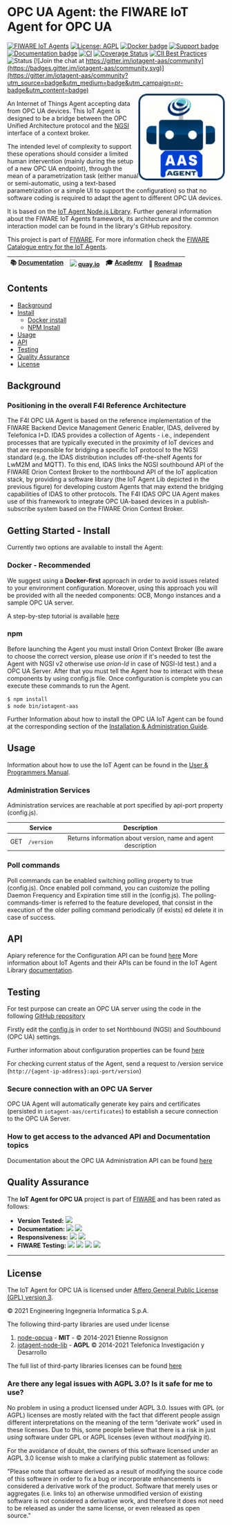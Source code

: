 # OPC UA Agent: the FIWARE IoT Agent for OPC UA

[![FIWARE IoT Agents](https://nexus.lab.fiware.org/static/badges/chapters/iot-agents.svg)](https://www.fiware.org/developers/catalogue/)
[![License: AGPL](https://img.shields.io/badge/License-AGPL_v3-blue.svg)](https://opensource.org/licenses/AGPL-3.0)
[![Docker badge](https://img.shields.io/badge/quay.io-fiware%2Fiotagent--opcua-grey?logo=red%20hat&labelColor=EE0000)](https://quay.io/repository/fiware/iotagent-aas)
[![Support badge](https://img.shields.io/badge/support-stackoverflow-orange)](https://stackoverflow.com/questions/tagged/fiware+iot)<br/>
[![Documentation badge](https://img.shields.io/readthedocs/iotagent-aas.svg)](https://iotagent-aas.rtfd.io/)
[![CI](https://github.com/Engineering-Research-and-Development/iotagent-aas/workflows/CI/badge.svg)](https://github.com/Engineering-Research-and-Development/iotagent-aas/actions?query=workflow%3ACI)
[![Coverage Status](https://coveralls.io/repos/github/Engineering-Research-and-Development/iotagent-aas/badge.svg?branch=master)](https://coveralls.io/github/Engineering-Research-and-Development/iotagent-aas?branch=master)
[![CII Best Practices](https://bestpractices.coreinfrastructure.org/projects/4612/badge)](https://bestpractices.coreinfrastructure.org/projects/4612)
![Status](https://nexus.lab.fiware.org/static/badges/statuses/full.svg)
[![Join the chat at https://gitter.im/iotagent-aas/community](https://badges.gitter.im/iotagent-aas/community.svg)](https://gitter.im/iotagent-aas/community?utm_source=badge&utm_medium=badge&utm_campaign=pr-badge&utm_content=badge)
<br/> <img align="right" width="200" src="/docs/images/iotagent-logo.png" />

An Internet of Things Agent accepting data from OPC UA devices. This IoT Agent is designed to be a bridge between the
OPC Unified Architecture protocol and the
[NGSI](https://swagger.lab.fiware.org/?url=https://raw.githubusercontent.com/Fiware/specifications/master/OpenAPI/ngsiv2/ngsiv2-openapi.json)
interface of a context broker.

The intended level of complexity to support these operations should consider a limited human intervention (mainly during
the setup of a new OPC UA endpoint), through the mean of a parametrization task (either manual or semi-automatic, using
a text-based parametrization or a simple UI to support the configuration) so that no software coding is required to
adapt the agent to different OPC UA devices.

It is based on the [IoT Agent Node.js Library](https://github.com/telefonicaid/iotagent-node-lib). Further general
information about the FIWARE IoT Agents framework, its architecture and the common interaction model can be found in the
library's GitHub repository.

This project is part of [FIWARE](https://www.fiware.org/). For more information check the
[FIWARE Catalogue entry for the IoT Agents](https://github.com/Fiware/catalogue/tree/master/iot-agents).

| :books: [Documentation](https://iotagent-aas.rtfd.io) | <img style="height:1em" src="https://quay.io/static/img/quay_favicon.png"/> [quay.io](https://quay.io/repository/fiware/iotagent-aas) | :mortar_board: [Academy](https://fiware-academy.readthedocs.io/en/latest/iot-agents/idas) | :dart: [Roadmap](https://github.com/Engineering-Research-and-Development/iotagent-aas/blob/master/roadmap.md) |
| ------------------------------------------------------- | --------------------------------------------------------------------------------------------------------------------------------------- | ----------------------------------------------------------------------------------------- | --------------------------------------------------------------------------------------------------------------- |


## Contents

-   [Background](#background)
-   [Install](#getting-started---install)
    -   [Docker install](#docker---recommended)
    -   [NPM Install](#npm)
-   [Usage](#usage)
-   [API](#api)
-   [Testing](#testing)
-   [Quality Assurance](#quality-assurance)
-   [License](#license)

## Background

### Positioning in the overall F4I Reference Architecture

The F4I OPC UA Agent is based on the reference implementation of the FIWARE Backend Device Management Generic Enabler,
IDAS, delivered by Telefonica I+D. IDAS provides a collection of Agents - i.e., independent processes that are typically
executed in the proximity of IoT devices and that are responsible for bridging a specific IoT protocol to the NGSI
standard (e.g. the IDAS distribution includes off-the-shelf Agents for LwM2M and MQTT). To this end, IDAS links the NGSI
southbound API of the FIWARE Orion Context Broker to the northbound API of the IoT application stack, by providing a
software library (the IoT Agent Lib depicted in the previous figure) for developing custom Agents that may extend the
bridging capabilities of IDAS to other protocols. The F4I IDAS OPC UA Agent makes use of this framework to integrate OPC
UA-based devices in a publish-subscribe system based on the FIWARE Orion Context Broker.

## Getting Started - Install

Currently two options are available to install the Agent:

### Docker - Recommended

We suggest using a **Docker-first** approach in order to avoid issues related to your environment configuration.
Moreover, using this approach you will be provided with all the needed components: OCB, Mongo instances and a sample OPC
UA server.

A step-by-step tutorial is available
[here](https://github.com/Engineering-Research-and-Development/iotagent-aas/blob/master/docs/opc_ua_agent_tutorial.md)

### npm

Before launching the Agent you must install Orion Context Broker (Be aware to choose the correct version, please use
_orion_ if it's needed to test the Agent with NGSI v2 otherwise use _orion-ld_ in case of NGSI-ld test.) and a OPC UA
Server. After that you must tell the Agent how to interact with these components by using config.js file. Once
configuration is complete you can execute these commands to run the Agent.

```console
$ npm install
$ node bin/iotagent-aas
```

Further Information about how to install the OPC UA IoT Agent can be found at the corresponding section of the
[Installation & Administration Guide](https://iotagent-aas.readthedocs.io/en/latest/installation_and_administration_guide).

## Usage

Information about how to use the IoT Agent can be found in the
[User & Programmers Manual](https://iotagent-aas.readthedocs.io/en/latest/user_and_programmers_manual).

### Administration Services

Administration services are reachable at port specified by api-port property (config.js).

|     |  Service   |                          Description                          |
| --- | :--------: | :-----------------------------------------------------------: |
| GET | `/version` | Returns information about version, name and agent description |

### Poll commands

Poll commands can be enabled switching polling property to true (config.js). Once enabled poll command, you can
customize the polling Daemon Frequency and Expiration time still in the (config.js). The polling-commands-timer is
referred to the feature developed, that consist in the execution of the older polling command periodically (if exists)
ed delete it in case of success.

## API

Apiary reference for the Configuration API can be found
[here](http://docs.telefonicaiotiotagents.apiary.io/#reference/configuration-api) More information about IoT Agents and
their APIs can be found in the IoT Agent Library [documentation](https://iotagent-node-lib.rtfd.io/).

## Testing

For test purpose can create an OPC UA server using the code in the following
[GitHub repository](https://github.com/Engineering-Research-and-Development/opc-ua-car-server/)

Firstly edit the [config.js](conf/config.js) in order to set Northbound (NGSI) and Southbound (OPC UA) settings.

Further information about configuration properties can be found [here](docs/howto.md)

For checking current status of the Agent, send a request to /version service
(`http://{agent-ip-address}:api-port/version`)

### Secure connection with an OPC UA Server

OPC UA Agent will automatically generate key pairs and certificates (persisted in `iotagent-aas/certificates`) to
establish a secure connection to the OPC UA Server.

### How to get access to the advanced API and Documentation topics

Documentation about the OPC UA Administration API can be found [here](https://iotagentopcua.docs.apiary.io/)

## Quality Assurance

The **IoT Agent for OPC UA** project is part of [FIWARE](https://fiware.org/) and has been rated as follows:

-   **Version Tested:**
    ![](https://img.shields.io/badge/dynamic/aas.svg?label=Version&url=https://fiware.github.io/catalogue/json/iotagent_AAS.json&query=$.version&colorB=blue)
-   **Documentation:**
    ![](https://img.shields.io/badge/dynamic/aas.svg?label=Completeness&url=https://fiware.github.io/catalogue/json/iotagent_AAS.json&query=$.docCompleteness&colorB=blue)
    ![](https://img.shields.io/badge/dynamic/aas.svg?label=Usability&url=https://fiware.github.io/catalogue/json/iotagent_AAS.json&query=$.docSoundness&colorB=blue)
-   **Responsiveness:**
    ![](https://img.shields.io/badge/dynamic/aas.svg?label=Time%20to%20Respond&url=https://fiware.github.io/catalogue/json/iotagent_AAS.json&query=$.timeToCharge&colorB=blue)
    ![](https://img.shields.io/badge/dynamic/aas.svg?label=Time%20to%20Fix&url=https://fiware.github.io/catalogue/json/iotagent_AAS.json&query=$.timeToFix&colorB=blue)
-   **FIWARE Testing:**
    ![](https://img.shields.io/badge/dynamic/aas.svg?label=Tests%20Passed&url=https://fiware.github.io/catalogue/json/iotagent_AAS.json&query=$.failureRate&colorB=blue)
    ![](https://img.shields.io/badge/dynamic/aas.svg?label=Scalability&url=https://fiware.github.io/catalogue/json/iotagent_AAS.json&query=$.scalability&colorB=blue)
    ![](https://img.shields.io/badge/dynamic/aas.svg?label=Performance&url=https://fiware.github.io/catalogue/json/iotagent_AAS.json&query=$.performance&colorB=blue)
    ![](https://img.shields.io/badge/dynamic/aas.svg?label=Stability&url=https://fiware.github.io/catalogue/json/iotagent_AAS.json&query=$.stability&colorB=blue)

---

## License

The IoT Agent for OPC UA is licensed under [Affero General Public License (GPL) version 3](./LICENSE).

© 2021 Engineering Ingegneria Informatica S.p.A.

The following third-party libraries are used under license

1.  [node-opcua](http://node-opcua.github.io/) - **MIT** - © 2014-2021 Etienne Rossignon
2.  [iotagent-node-lib](https://github.com/telefonicaid/iotagent-node-lib) - **AGPL** © 2014-2021 Telefonica
    Investigación y Desarrollo

The full list of third-party libraries licenses can be found
[here](https://htmlpreview.github.io/?https://github.com/Engineering-Research-and-Development/iotagent-aas/blob/master/docs/opc_ua_agent_dependencies.html)

### Are there any legal issues with AGPL 3.0? Is it safe for me to use?

No problem in using a product licensed under AGPL 3.0. Issues with GPL (or AGPL) licenses are mostly related with the
fact that different people assign different interpretations on the meaning of the term “derivate work” used in these
licenses. Due to this, some people believe that there is a risk in just _using_ software under GPL or AGPL licenses
(even without _modifying_ it).

For the avoidance of doubt, the owners of this software licensed under an AGPL 3.0 license wish to make a clarifying
public statement as follows:

"Please note that software derived as a result of modifying the source code of this software in order to fix a bug or
incorporate enhancements is considered a derivative work of the product. Software that merely uses or aggregates (i.e.
links to) an otherwise unmodified version of existing software is not considered a derivative work, and therefore it
does not need to be released as under the same license, or even released as open source."
